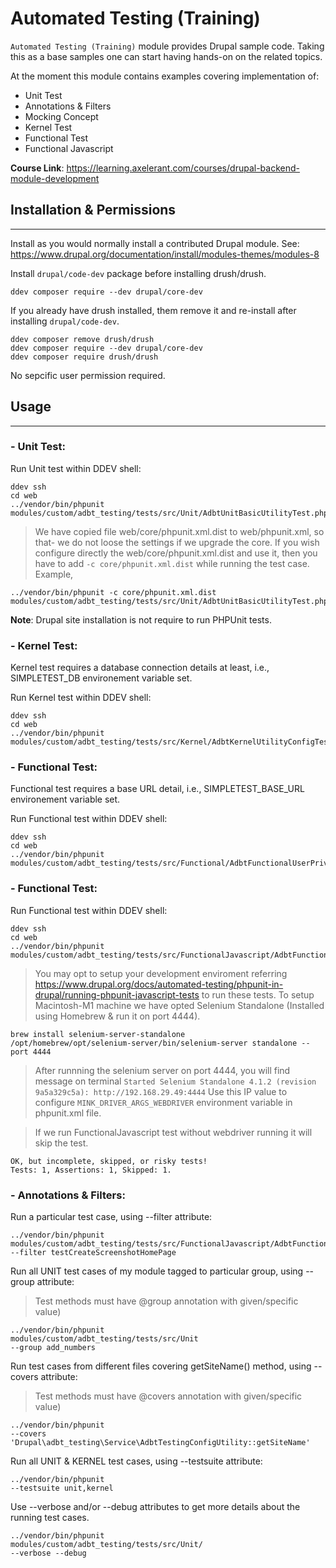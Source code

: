 # Automated Testing (Training)

`Automated Testing (Training)` module provides Drupal sample code. Taking this
as a base samples one can start having hands-on on the related topics.

At the moment this module contains examples covering implementation of:
- Unit Test
- Annotations & Filters
- Mocking Concept
- Kernel Test
- Functional Test
- Functional Javascript

**Course Link**:
https://learning.axelerant.com/courses/drupal-backend-module-development


## Installation & Permissions
***

Install as you would normally install a contributed Drupal module.
See: https://www.drupal.org/documentation/install/modules-themes/modules-8

Install `drupal/code-dev` package before installing drush/drush.
```
ddev composer require --dev drupal/core-dev
```

If you already have drush installed,
them remove it and re-install after installing `drupal/code-dev`.
```
ddev composer remove drush/drush
ddev composer require --dev drupal/core-dev
ddev composer require drush/drush
```


No sepcific user permission required.


## Usage
***


### **- Unit Test**:

Run Unit test within DDEV shell:

```shell
ddev ssh
cd web
../vendor/bin/phpunit modules/custom/adbt_testing/tests/src/Unit/AdbtUnitBasicUtilityTest.php
```

> We have copied file web/core/phpunit.xml.dist to web/phpunit.xml, so that- we do not loose the settings if we upgrade the core.
> If you wish configure directly the web/core/phpunit.xml.dist and use it, then you have to add `-c core/phpunit.xml.dist` while running the test case. Example,

```shell
../vendor/bin/phpunit -c core/phpunit.xml.dist modules/custom/adbt_testing/tests/src/Unit/AdbtUnitBasicUtilityTest.php
```
__Note__:
Drupal site installation is not require to run PHPUnit tests.


### **- Kernel Test**:
Kernel test requires a database connection details at least, i.e., SIMPLETEST_DB environement variable set.

Run Kernel test within DDEV shell:

```shell
ddev ssh
cd web
../vendor/bin/phpunit modules/custom/adbt_testing/tests/src/Kernel/AdbtKernelUtilityConfigTest.php
```


### **- Functional Test**:
Functional test requires a base URL detail, i.e., SIMPLETEST_BASE_URL environement variable set.

Run Functional test within DDEV shell:

```shell
ddev ssh
cd web
../vendor/bin/phpunit modules/custom/adbt_testing/tests/src/Functional/AdbtFunctionalUserPriviledgeTest.php
```


### **- Functional Test**:

Run Functional test within DDEV shell:

```shell
ddev ssh
cd web
../vendor/bin/phpunit modules/custom/adbt_testing/tests/src/FunctionalJavascript/AdbtFunctionalJsAjaxTest.php
```

> You may opt to setup your development enviroment referring https://www.drupal.org/docs/automated-testing/phpunit-in-drupal/running-phpunit-javascript-tests to run these tests.
> To setup Macintosh-M1 machine we have opted Selenium Standalone (Installed using Homebrew & run it on port 4444).
```
brew install selenium-server-standalone
/opt/homebrew/opt/selenium-server/bin/selenium-server standalone --port 4444
```

> After runnning the selenium server on port 4444, you will find message on terminal
`Started Selenium Standalone 4.1.2 (revision 9a5a329c5a): http://192.168.29.49:4444`
> Use this IP value to configure `MINK_DRIVER_ARGS_WEBDRIVER` environment variable in phpunit.xml file.


> If we run FunctionalJavascript test without webdriver running it will skip the test.
```
OK, but incomplete, skipped, or risky tests!
Tests: 1, Assertions: 1, Skipped: 1.
```


### **- Annotations & Filters**:

Run a particular test case, using --filter attribute:
```
../vendor/bin/phpunit
modules/custom/adbt_testing/tests/src/FunctionalJavascript/AdbtFunctionalJsAjaxTest.php --filter testCreateScreenshotHomePage
```

Run all UNIT test cases of my module tagged to particular group, using --group attribute:
> Test methods must have @group annotation with given/specific value)
```
../vendor/bin/phpunit
modules/custom/adbt_testing/tests/src/Unit
--group add_numbers
```

Run test cases from different files covering getSiteName() method, using --covers attribute:
> Test methods must have @covers annotation with given/specific value)
```
../vendor/bin/phpunit
--covers 'Drupal\adbt_testing\Service\AdbtTestingConfigUtility::getSiteName'
```

Run all UNIT & KERNEL test cases, using --testsuite attribute:
```
../vendor/bin/phpunit
--testsuite unit,kernel
```

Use --verbose and/or --debug attributes to get more details about the running test cases.
```
../vendor/bin/phpunit
modules/custom/adbt_testing/tests/src/Unit/
--verbose --debug
```
